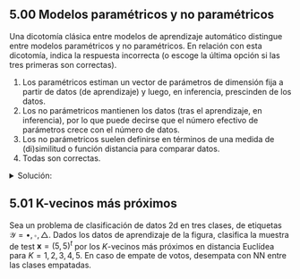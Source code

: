 ## 5.00 Modelos paramétricos y no paramétricos

Una dicotomı́a clásica entre modelos de aprendizaje automático distingue entre modelos paramétricos y no paramétricos. En relación con esta dicotomı́a, indica la respuesta incorrecta (o escoge la última opción si las tres primeras son correctas).
1. Los paramétricos estiman un vector de parámetros de dimensión fija a partir de datos (de aprendizaje) y luego, en inferencia, prescinden de los datos.
2. Los no parámetricos mantienen los datos (tras el aprendizaje, en inferencia), por lo que puede decirse que el número efectivo de parámetros crece con el número de datos.
3. Los no parámetricos suelen definirse en términos de una medida de (di)similitud o función distancia para comparar datos.
4. Todas son correctas.
<details><summary>Solución: </summary>La 4.</details>

## 5.01 K-vecinos más próximos

Sea un problema de clasificación de datos 2d en tres clases, de etiquetas $\mathcal{Y}={\bullet,\circ,\triangle}$. Dados los datos de aprendizaje de la figura, clasifica la muestra de test $\boldsymbol{x}=(5, 5)^t$ por los $K$-vecinos más próximos en distancia Euclídea para $K=1,2,3,4,5$. En caso de empate de votos, desempata con NN entre las clases empatadas.
